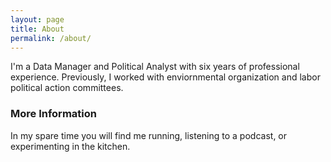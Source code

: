 ```yaml
---
layout: page
title: About
permalink: /about/
---
```


I'm a Data Manager and Political Analyst with six years of professional experience. Previously, I worked with enviornmental organization and labor political action committees.

### More Information

In my spare time you will find me running, listening to a podcast, or experimenting in the kitchen. 
